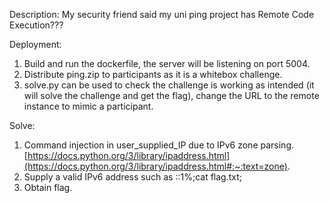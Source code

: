 Description: My security friend said my uni ping project has Remote Code Execution???

Deployment: 
1) Build and run the dockerfile, the server will be listening on port 5004.
2) Distribute ping.zip to participants as it is a whitebox challenge.
3) solve.py can be used to check the challenge is working as intended (it will solve the challenge and get the flag), change the URL to the remote instance to mimic a participant.

Solve: 
1) Command injection in user_supplied_IP due to IPv6 zone parsing. [https://docs.python.org/3/library/ipaddress.html](https://docs.python.org/3/library/ipaddress.html#:~:text=zone).
2) Supply a valid IPv6 address such as ::1%;cat flag.txt;
3) Obtain flag.


